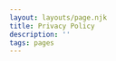 ```yaml
---
layout: layouts/page.njk
title: Privacy Policy
description: ''
tags: pages
---
```

<!--
## Conditional Photography Release
Attendees agree to a Coniditonal Photography Release when registering for Go Play NW events recognizing that Go Play NW Staff and other attendees may be taking photographs of the event. While we encourage attendees to ask permission before taking photographs of eachother, we cannot guarantee that 

### Usage of Photographs on Official Go Play NW Channels
Photographs taken by Go Play NW staff or 

### Requesting Removal of Photographs
If you find a picture of yourself posted to the Go Play NW website or official Go Play NW social media pages and accounts, you may have it removed by submitting a request through our [Contact Us](/contact-us) form. Please be sure to include:

* The web address (aka url) of the page where the image was found 
* The filename or a description of the image you would like removed.

Go Play NW reserves the right to decide on the best way to remove the image in question. This may included the complete removal of the image or the blurring/obscuring of your face from the photo.

Go Play NW is a volunteer run organization and we may not be able to respond to your request immedietly. We appreciate your patience and understanding.

### Photographs Taken by Non-Go Play NW Staff
With the ubiquity of digital cameras and social media, 

## Handling of Personally Identifying Information (PII)
### Requesting PII Removal

## 

Human readable summary
Information we collect
Why we collect and for how long (how is the information used
Disclosure of information
May not use or disclose information provided by you?
Non-Marketing Purposes
Right to contact for non-marking purposes.
Children under the Age of 13
Does not knowingly collect PII from children under 13. If we find that we have inadvertantly collected information like that, we shall immediatly take steps to remove it.
Unsubscribe/Opt Out
Links to other websites---we do have links to other websites, We don't claim or accept responsibility for privacy policies or practices of other websites.
Notice to European Union Users
Security
Acceptance of Terms

Regular Review of PII
Who has Access to PII Within our Organization
Revisions of Privacy Policay and PII Policy



For additional information, please [contact us!](/contact-us)
-->